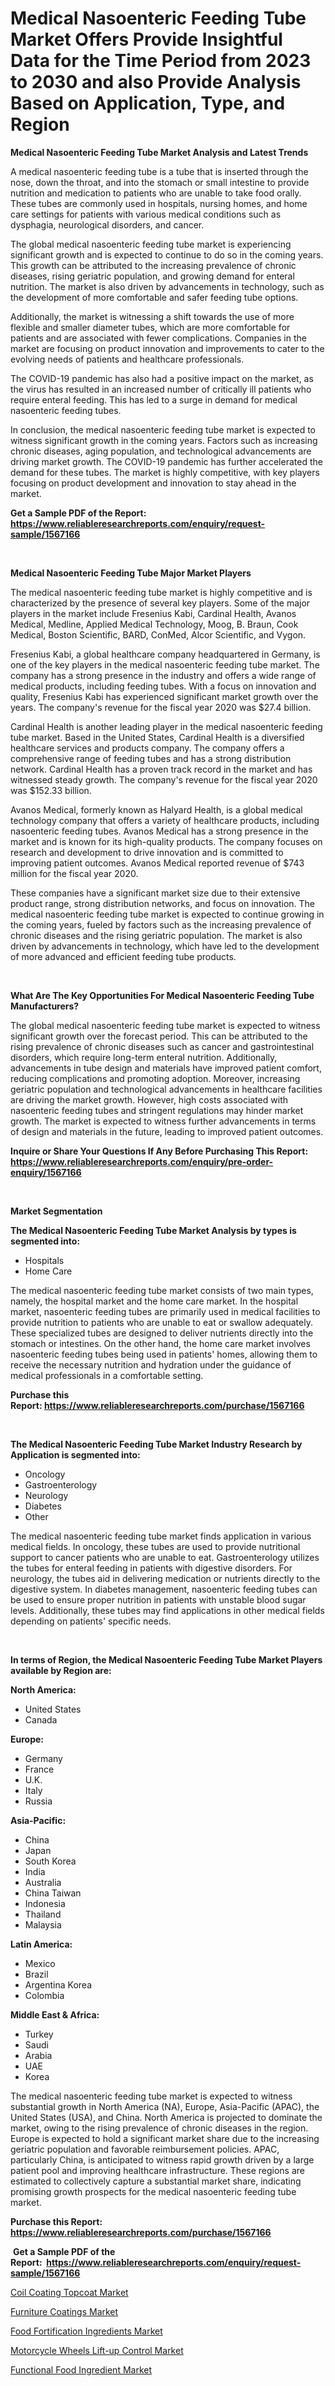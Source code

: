 <p><h1>Medical Nasoenteric Feeding Tube Market Offers Provide Insightful Data for the Time Period from 2023 to 2030 and also Provide Analysis Based on Application, Type, and Region</h1></p><p><strong>Medical Nasoenteric Feeding Tube Market Analysis and Latest Trends</strong></p>
<p><p>A medical nasoenteric feeding tube is a tube that is inserted through the nose, down the throat, and into the stomach or small intestine to provide nutrition and medication to patients who are unable to take food orally. These tubes are commonly used in hospitals, nursing homes, and home care settings for patients with various medical conditions such as dysphagia, neurological disorders, and cancer.</p><p>The global medical nasoenteric feeding tube market is experiencing significant growth and is expected to continue to do so in the coming years. This growth can be attributed to the increasing prevalence of chronic diseases, rising geriatric population, and growing demand for enteral nutrition. The market is also driven by advancements in technology, such as the development of more comfortable and safer feeding tube options.</p><p>Additionally, the market is witnessing a shift towards the use of more flexible and smaller diameter tubes, which are more comfortable for patients and are associated with fewer complications. Companies in the market are focusing on product innovation and improvements to cater to the evolving needs of patients and healthcare professionals.</p><p>The COVID-19 pandemic has also had a positive impact on the market, as the virus has resulted in an increased number of critically ill patients who require enteral feeding. This has led to a surge in demand for medical nasoenteric feeding tubes.</p><p>In conclusion, the medical nasoenteric feeding tube market is expected to witness significant growth in the coming years. Factors such as increasing chronic diseases, aging population, and technological advancements are driving market growth. The COVID-19 pandemic has further accelerated the demand for these tubes. The market is highly competitive, with key players focusing on product development and innovation to stay ahead in the market.</p></p>
<p><strong>Get a Sample PDF of the Report:&nbsp; <a href="https://www.reliableresearchreports.com/enquiry/request-sample/1567166">https://www.reliableresearchreports.com/enquiry/request-sample/1567166</a></strong></p>
<p>&nbsp;</p>
<p><strong>Medical Nasoenteric Feeding Tube Major Market Players</strong></p>
<p><p>The medical nasoenteric feeding tube market is highly competitive and is characterized by the presence of several key players. Some of the major players in the market include Fresenius Kabi, Cardinal Health, Avanos Medical, Medline, Applied Medical Technology, Moog, B. Braun, Cook Medical, Boston Scientific, BARD, ConMed, Alcor Scientific, and Vygon.</p><p>Fresenius Kabi, a global healthcare company headquartered in Germany, is one of the key players in the medical nasoenteric feeding tube market. The company has a strong presence in the industry and offers a wide range of medical products, including feeding tubes. With a focus on innovation and quality, Fresenius Kabi has experienced significant market growth over the years. The company's revenue for the fiscal year 2020 was $27.4 billion.</p><p>Cardinal Health is another leading player in the medical nasoenteric feeding tube market. Based in the United States, Cardinal Health is a diversified healthcare services and products company. The company offers a comprehensive range of feeding tubes and has a strong distribution network. Cardinal Health has a proven track record in the market and has witnessed steady growth. The company's revenue for the fiscal year 2020 was $152.33 billion.</p><p>Avanos Medical, formerly known as Halyard Health, is a global medical technology company that offers a variety of healthcare products, including nasoenteric feeding tubes. Avanos Medical has a strong presence in the market and is known for its high-quality products. The company focuses on research and development to drive innovation and is committed to improving patient outcomes. Avanos Medical reported revenue of $743 million for the fiscal year 2020.</p><p>These companies have a significant market size due to their extensive product range, strong distribution networks, and focus on innovation. The medical nasoenteric feeding tube market is expected to continue growing in the coming years, fueled by factors such as the increasing prevalence of chronic diseases and the rising geriatric population. The market is also driven by advancements in technology, which have led to the development of more advanced and efficient feeding tube products.</p></p>
<p>&nbsp;</p>
<p><strong>What Are The Key Opportunities For Medical Nasoenteric Feeding Tube Manufacturers?</strong></p>
<p><p>The global medical nasoenteric feeding tube market is expected to witness significant growth over the forecast period. This can be attributed to the rising prevalence of chronic diseases such as cancer and gastrointestinal disorders, which require long-term enteral nutrition. Additionally, advancements in tube design and materials have improved patient comfort, reducing complications and promoting adoption. Moreover, increasing geriatric population and technological advancements in healthcare facilities are driving the market growth. However, high costs associated with nasoenteric feeding tubes and stringent regulations may hinder market growth. The market is expected to witness further advancements in terms of design and materials in the future, leading to improved patient outcomes.</p></p>
<p><strong>Inquire or Share Your Questions If Any Before Purchasing This Report: <a href="https://www.reliableresearchreports.com/enquiry/pre-order-enquiry/1567166">https://www.reliableresearchreports.com/enquiry/pre-order-enquiry/1567166</a></strong></p>
<p>&nbsp;</p>
<p><strong>Market Segmentation</strong></p>
<p><strong>The Medical Nasoenteric Feeding Tube Market Analysis by types is segmented into:</strong></p>
<p><ul><li>Hospitals</li><li>Home Care</li></ul></p>
<p><p>The medical nasoenteric feeding tube market consists of two main types, namely, the hospital market and the home care market. In the hospital market, nasoenteric feeding tubes are primarily used in medical facilities to provide nutrition to patients who are unable to eat or swallow adequately. These specialized tubes are designed to deliver nutrients directly into the stomach or intestines. On the other hand, the home care market involves nasoenteric feeding tubes being used in patients' homes, allowing them to receive the necessary nutrition and hydration under the guidance of medical professionals in a comfortable setting.</p></p>
<p><strong>Purchase this Report:&nbsp;<a href="https://www.reliableresearchreports.com/purchase/1567166">https://www.reliableresearchreports.com/purchase/1567166</a></strong></p>
<p>&nbsp;</p>
<p><strong>The Medical Nasoenteric Feeding Tube Market Industry Research by Application is segmented into:</strong></p>
<p><ul><li>Oncology</li><li>Gastroenterology</li><li>Neurology</li><li>Diabetes</li><li>Other</li></ul></p>
<p><p>The medical nasoenteric feeding tube market finds application in various medical fields. In oncology, these tubes are used to provide nutritional support to cancer patients who are unable to eat. Gastroenterology utilizes the tubes for enteral feeding in patients with digestive disorders. For neurology, the tubes aid in delivering medication or nutrients directly to the digestive system. In diabetes management, nasoenteric feeding tubes can be used to ensure proper nutrition in patients with unstable blood sugar levels. Additionally, these tubes may find applications in other medical fields depending on patients' specific needs.</p></p>
<p>&nbsp;</p>
<p><strong>In terms of Region, the Medical Nasoenteric Feeding Tube Market Players available by Region are:</strong></p>
<p>
    <p> <strong> North America: </strong>
        <ul>
            <li>United States</li>
            <li>Canada</li>
        </ul>
        </p> 
    <p> <strong> Europe: </strong>
        <ul>
            <li>Germany</li>
            <li>France</li>
            <li>U.K.</li>
            <li>Italy</li>
            <li>Russia</li>
        </ul>
        </p> 
    <p> <strong> Asia-Pacific: </strong>
        <ul>
            <li>China</li>
            <li>Japan</li>
            <li>South Korea</li>
            <li>India</li>
            <li>Australia</li>
            <li>China Taiwan</li>
            <li>Indonesia</li>
            <li>Thailand</li>
            <li>Malaysia</li>
        </ul>
        </p> 
    <p> <strong> Latin America: </strong>
        <ul>
            <li>Mexico</li>
            <li>Brazil</li>
            <li>Argentina Korea</li>
            <li>Colombia</li>
        </ul>
        </p> 
    <p> <strong> Middle East & Africa: </strong>
        <ul>
            <li>Turkey</li>
            <li>Saudi</li>
            <li>Arabia</li>
            <li>UAE</li>
            <li>Korea</li>
        </ul>
    </p>
    </p>
<p><p>The medical nasoenteric feeding tube market is expected to witness substantial growth in North America (NA), Europe, Asia-Pacific (APAC), the United States (USA), and China. North America is projected to dominate the market, owing to the rising prevalence of chronic diseases in the region. Europe is expected to hold a significant market share due to the increasing geriatric population and favorable reimbursement policies. APAC, particularly China, is anticipated to witness rapid growth driven by a large patient pool and improving healthcare infrastructure. These regions are estimated to collectively capture a substantial market share, indicating promising growth prospects for the medical nasoenteric feeding tube market.</p></p>
<p><strong>Purchase this Report: <a href="https://www.reliableresearchreports.com/purchase/1567166">https://www.reliableresearchreports.com/purchase/1567166</a></strong></p>
<p>&nbsp;<strong>Get a Sample PDF of the Report:&nbsp;&nbsp;<a href="https://www.reliableresearchreports.com/enquiry/request-sample/1567166">https://www.reliableresearchreports.com/enquiry/request-sample/1567166</a></strong></p>
<p><strong></strong></p>
<p><p><a href="https://www.linkedin.com/pulse/coil-coating-topcoat-market-size-share-amp-trends-analysis-073ne/">Coil Coating Topcoat Market</a></p><p><a href="https://medium.com/@sheilahaley2023/furniture-coatings-market-size-growth-forecast-2023-2030-5387ea9a9d19">Furniture Coatings Market</a></p><p><a href="https://www.linkedin.com/pulse/food-fortification-ingredients-market-insights-players-forecast-cycne/">Food Fortification Ingredients Market</a></p><p><a href="https://www.linkedin.com/pulse/motorcycle-wheels-lift-up-control-market-research-report-jljkc/">Motorcycle Wheels Lift-up Control Market</a></p><p><a href="https://medium.com/@jeromekling1967/functional-food-ingredient-market-size-growth-forecast-2023-2030-0cb7b39e50ee">Functional Food Ingredient Market</a></p></p>